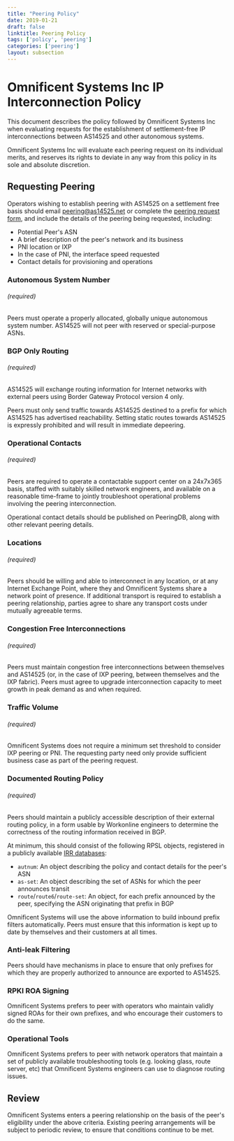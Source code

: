 ```yaml
---
title: "Peering Policy"
date: 2019-01-21
draft: false
linktitle: Peering Policy
tags: ['policy', 'peering']
categories: ['peering']
layout: subsection
---
```


# Omnificent Systems Inc IP Interconnection Policy

This document describes the policy followed by Omnificent Systems Inc when evaluating requests for the establishment of settlement-free IP interconnections between AS14525 and other autonomous systems.

Omnificent Systems Inc will evaluate each peering request on its individual merits, and reserves its rights to deviate in any way from this policy in its sole and absolute discretion.

## Requesting Peering

Operators wishing to establish peering with AS14525 on a settlement free basis should email peering@as14525.net or complete the [peering request form](https://as14525.net/peering/request/), and include the details of the peering being requested, including:

* Potential Peer's ASN
* A brief description of the peer's network and its business
* PNI location or IXP
* In the case of PNI, the interface speed requested
* Contact details for provisioning and operations

### Autonomous System Number
###### (*required*)

Peers must operate a properly allocated, globally unique autonomous system number. AS14525 will not peer with reserved or special-purpose ASNs.

### BGP Only Routing
###### (*required*)

AS14525 will exchange routing information for Internet networks with external peers using Border Gateway Protocol version 4 only.

Peers must only send traffic towards AS14525 destined to a prefix for which AS14525 has advertised reachability. Setting static routes towards AS14525 is expressly prohibited and will result in immediate depeering.

### Operational Contacts
###### (*required*)

Peers are required to operate a contactable support center on a 24x7x365 basis, staffed with suitably skilled network engineers, and available on a reasonable time-frame to jointly troubleshoot operational problems involving the peering interconnection.

Operational contact details should be published on PeeringDB, along with other relevant peering details.

### Locations
###### (*required*)

Peers should be willing and able to interconnect in any location, or at any Internet Exchange Point, where they and Omnificent Systems share a network point of presence. If additional transport is required to establish a peering relationship, parties agree to share any transport costs under mutually agreeable terms.

### Congestion Free Interconnections
###### (*required*)

Peers must maintain congestion free interconnections between themselves and AS14525 (or, in the case of IXP peering, between themselves and the IXP fabric). Peers must agree to upgrade interconnection capacity to meet growth in peak demand as and when required.

### Traffic Volume
###### (*required*)

Omnificent Systems does not require a minimum set threshold to consider IXP peering or PNI. The requesting party need only provide sufficient business case as part of the peering request.

### Documented Routing Policy
###### (*required*)

Peers should maintain a publicly accessible description of their external routing policy, in a form usable by Workonline engineers to determine the correctness of the routing information received in BGP.

At minimum, this should consist of the following RPSL objects, registered in a publicly available [IRR databases](http://www.irr.net/docs/list.html):

* `autnum`: An object describing the policy and contact details for the peer's ASN
* `as-set`: An object describing the set of ASNs for which the peer announces transit
* `route`/`route6`/`route-set`: An object, for each prefix announced by the peer, specifying the ASN originating that prefix in BGP

Omnificent Systems will use the above information to build inbound prefix filters automatically. Peers must ensure that this information is kept up to date by themselves and their customers at all times.

### Anti-leak Filtering

Peers should have mechanisms in place to ensure that only prefixes for which they are properly authorized to announce are exported to AS14525.

### RPKI ROA Signing

Omnificent Systems prefers to peer with operators who maintain validly signed ROAs for their own prefixes, and who encourage their customers to do the same.

### Operational Tools

Omnificent Systems prefers to peer with network operators that maintain a set of publicly available troubleshooting tools (e.g. looking glass, route server, etc) that Omnificent Systems engineers can use to diagnose routing issues.

## Review

Omnificent Systems enters a peering relationship on the basis of the peer's eligibility under the above criteria. Existing peering arrangements will be subject to periodic review, to ensure that conditions continue to be met.
